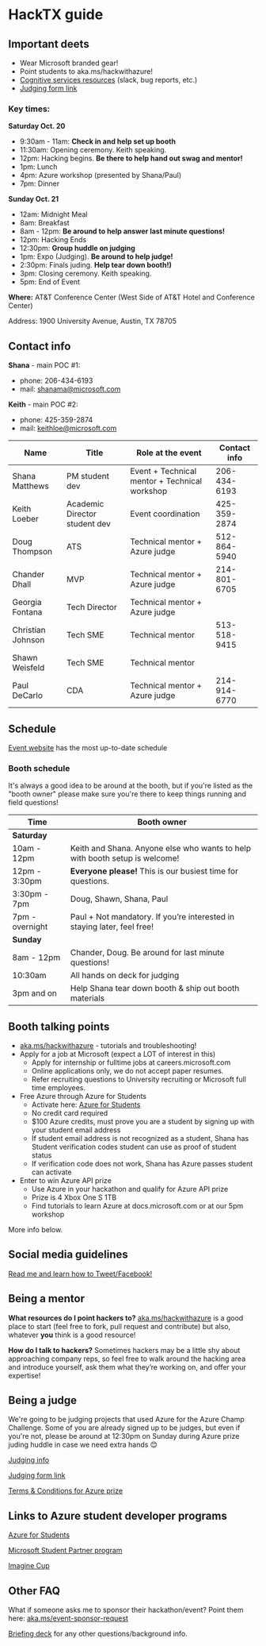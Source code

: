 # HackTX guide

## Important deets
- Wear Microsoft branded gear!
- Point students to aka.ms/hackwithazure!
- [Cognitive services resources](../cog_services_mentor.md) (slack, bug reports, etc.)
- [Judging form link](https://forms.office.com/Pages/ResponsePage.aspx?id=v4j5cvGGr0GRqy180BHbRz_m6h1IaXlHh-JzkM0298RUNlBJMlNYT1lDSFVWVEpFUkpPQTlYTk9JNy4u)

### Key times:

**Saturday Oct. 20**
- 9:30am - 11am:   **Check in and help set up booth**
- 11:30am:         Opening ceremony. Keith speaking.
- 12pm:            Hacking begins. **Be there to help hand out swag and mentor!**
- 1pm:             Lunch
- 4pm:             Azure workshop (presented by Shana/Paul)
- 7pm:             Dinner

**Sunday Oct. 21**
- 12am:            Midnight Meal
- 8am:             Breakfast
- 8am - 12pm:      **Be around to help answer last minute questions!**
- 12pm:            Hacking Ends
- 12:30pm:         **Group huddle on judging**
- 1pm:             Expo (Judging). **Be around to help judge!**
- 2:30pm:          Finals juding. **Help tear down booth!)**
- 3pm:             Closing ceremony. Keith speaking.
- 5pm:             End of Event

**Where:** AT&T Conference Center (West Side of AT&T Hotel and Conference Center)

Address: 1900 University Avenue, Austin, TX 78705
 

## Contact info
**Shana** - main POC #1: 
- phone: 206-434-6193
- mail: shanama@microsoft.com

**Keith** - main POC #2:
- phone: 425-359-2874
- mail: keithloe@microsoft.com

| Name               | Title                         |  Role at the event                            | Contact info |
| ------------------ | ----------------------------- | --------------------------------------------- | ------------ |
| Shana Matthews     | PM student dev                | Event + Technical mentor + Technical workshop | 206-434-6193 |
| Keith Loeber       | Academic Director student dev | Event coordination                            | 425-359-2874 |
| Doug Thompson      | ATS                           | Technical mentor + Azure judge                | 512-864-5940 |
| Chander Dhall      | MVP                           | Technical mentor + Azure judge                | 214-801-6705 |
| Georgia Fontana    | Tech Director                 | Technical mentor + Azure judge                |  |
| Christian Johnson  | Tech SME                      | Technical mentor                              | 513-518-9415 |
| Shawn Weisfeld     | Tech SME                      | Technical mentor                              |  |
| Paul DeCarlo       | CDA                           | Technical mentor + Azure judge                | 214-914-6770 |




## Schedule
[Event website](https://hacktx.com/) has the most up-to-date schedule

### Booth schedule
It's always a good idea to be around at the booth, but if you're listed as the "booth owner" please make sure you're there to keep things running and field questions!

| Time               | Booth owner                                                                 | 
| ------------------ | --------------------------------------------------------------------------- |
| **Saturday**       |                                                                             |
| 10am - 12pm        | Keith and Shana. Anyone else who wants to help with booth setup is welcome! |
| 12pm - 3:30pm      | **Everyone please!** This is our busiest time for questions.                |
| 3:30pm - 7pm       | Doug, Shawn, Shana, Paul                                                    |
| 7pm - overnight    | Paul + Not mandatory. If you’re interested in staying later, feel free!     |
| **Sunday**         |                                                                             |
| 8am - 12pm         | Chander, Doug. Be around for last minute questions!                         |
| 10:30am            | All hands on deck for judging                         |
| 3pm and on         | Help Shana tear down booth & ship out booth materials |  

## Booth talking points
- [aka.ms/hackwithazure](https://aka.ms/hackwithazure) - tutorials and troubleshooting!
- Apply for a job at Microsoft (expect a LOT of interest in this)
   - Apply for internship or fulltime jobs at careers.microsoft.com
   - Online applications only, we do not accept paper resumes.
   - Refer recruiting questions to University recruiting or Microsoft full time employees.
- Free Azure through Azure for Students
   - Activate here: [Azure for Students](https://aka.ms/a4s)
   - No credit card required
   - $100 Azure credits, must prove you are a student by signing up with your student email address
   - If student email address is not recognized as a student, Shana has Student verification codes student can use as proof of student status
   - If verification code does not work, Shana has Azure passes student can activate
- Enter to win Azure API prize
   - Use Azure in your hackathon and qualify for Azure API prize
   - Prize is 4 Xbox One S 1TB
   - Find tutorials to learn Azure at docs.microsoft.com or at our 5pm workshop

     
More info below.


## Social media guidelines
[Read me and learn how to Tweet/Facebook!](../socialguidance.pdf)

## Being a mentor
**What resources do I point hackers to?**
[aka.ms/hackwithazure](https://aka.ms/hackwithazure) is a good place to start (feel free to fork, pull request and contribute) but also, whatever **you** think is a good resource!

**How do I talk to hackers?** 
Sometimes hackers may be a little shy about approaching company reps, so feel free to walk around the hacking area and introduce yourself, ask them what they’re working on, and offer your expertise!


## Being a judge
We're going to be judging projects that used Azure for the Azure Champ Challenge. Some of you are already signed up to be judges, but even if you're not, please be around at 12:30pm on Sunday during Azure prize juding huddle in case we need extra hands 😊

[Judging info](../judging)

[Judging form link](https://forms.office.com/Pages/ResponsePage.aspx?id=v4j5cvGGr0GRqy180BHbRz_m6h1IaXlHh-JzkM0298RUNlBJMlNYT1lDSFVWVEpFUkpPQTlYTk9JNy4u)

[Terms & Conditions for Azure prize](hacktx_tcs.pdf)

## Links to Azure student developer programs
[Azure for Students](https://aka.ms/a4s)

[Microsoft Student Partner program](https://imagine.microsoft.com/en-us/msp)

[Imagine Cup](https://imaginecup.microsoft.com/en-us/Events?id=0)

## Other FAQ
What if someone asks me to sponsor their hackathon/event?
Point them here: [aka.ms/event-sponsor-request](https://aka.ms/event-sponsor-request)

[Briefing deck](../hack_briefing_deck.pdf) for any other questions/background info.

